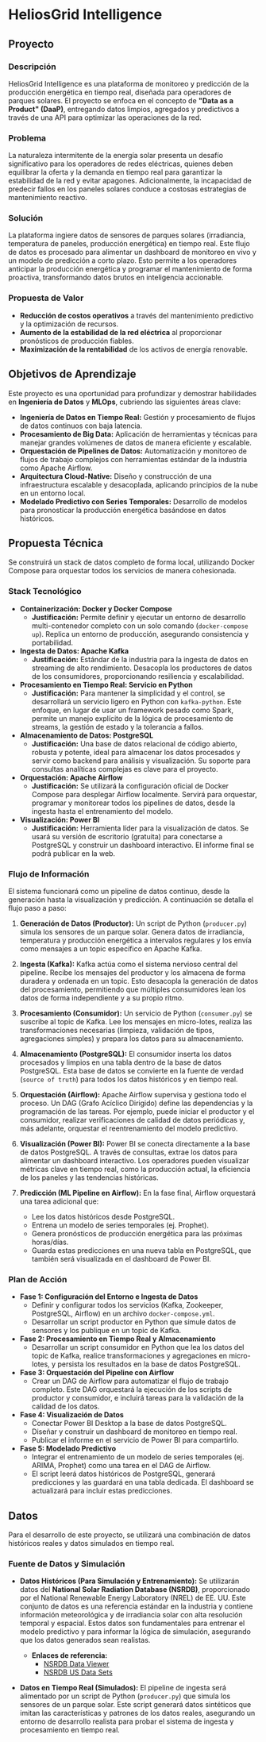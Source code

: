 # HeliosGrid Intelligence

## Proyecto

### Descripción
HeliosGrid Intelligence es una plataforma de monitoreo y predicción de la producción energética en tiempo real, diseñada para operadores de parques solares. El proyecto se enfoca en el concepto de **"Data as a Product" (DaaP)**, entregando datos limpios, agregados y predictivos a través de una API para optimizar las operaciones de la red.

### Problema
La naturaleza intermitente de la energía solar presenta un desafío significativo para los operadores de redes eléctricas, quienes deben equilibrar la oferta y la demanda en tiempo real para garantizar la estabilidad de la red y evitar apagones. Adicionalmente, la incapacidad de predecir fallos en los paneles solares conduce a costosas estrategias de mantenimiento reactivo.

### Solución
La plataforma ingiere datos de sensores de parques solares (irradiancia, temperatura de paneles, producción energética) en tiempo real. Este flujo de datos es procesado para alimentar un dashboard de monitoreo en vivo y un modelo de predicción a corto plazo. Esto permite a los operadores anticipar la producción energética y programar el mantenimiento de forma proactiva, transformando datos brutos en inteligencia accionable.

### Propuesta de Valor
- **Reducción de costos operativos** a través del mantenimiento predictivo y la optimización de recursos.
- **Aumento de la estabilidad de la red eléctrica** al proporcionar pronósticos de producción fiables.
- **Maximización de la rentabilidad** de los activos de energía renovable.

## Objetivos de Aprendizaje

Este proyecto es una oportunidad para profundizar y demostrar habilidades en **Ingeniería de Datos** y **MLOps**, cubriendo las siguientes áreas clave:

- **Ingeniería de Datos en Tiempo Real:** Gestión y procesamiento de flujos de datos continuos con baja latencia.
- **Procesamiento de Big Data:** Aplicación de herramientas y técnicas para manejar grandes volúmenes de datos de manera eficiente y escalable.
- **Orquestación de Pipelines de Datos:** Automatización y monitoreo de flujos de trabajo complejos con herramientas estándar de la industria como Apache Airflow.
- **Arquitectura Cloud-Native:** Diseño y construcción de una infraestructura escalable y desacoplada, aplicando principios de la nube en un entorno local.
- **Modelado Predictivo con Series Temporales:** Desarrollo de modelos para pronosticar la producción energética basándose en datos históricos.

## Propuesta Técnica

Se construirá un stack de datos completo de forma local, utilizando Docker Compose para orquestar todos los servicios de manera cohesionada.

### Stack Tecnológico

- **Containerización: Docker y Docker Compose**
    - **Justificación:** Permite definir y ejecutar un entorno de desarrollo multi-contenedor completo con un solo comando (`docker-compose up`). Replica un entorno de producción, asegurando consistencia y portabilidad.
- **Ingesta de Datos: Apache Kafka**
    - **Justificación:** Estándar de la industria para la ingesta de datos en streaming de alto rendimiento. Desacopla los productores de datos de los consumidores, proporcionando resiliencia y escalabilidad.
- **Procesamiento en Tiempo Real: Servicio en Python**
    - **Justificación:** Para mantener la simplicidad y el control, se desarrollará un servicio ligero en Python con `kafka-python`. Este enfoque, en lugar de usar un framework pesado como Spark, permite un manejo explícito de la lógica de procesamiento de streams, la gestión de estado y la tolerancia a fallos.
- **Almacenamiento de Datos: PostgreSQL**
    - **Justificación:** Una base de datos relacional de código abierto, robusta y potente, ideal para almacenar los datos procesados y servir como backend para análisis y visualización. Su soporte para consultas analíticas complejas es clave para el proyecto.
- **Orquestación: Apache Airflow**
    - **Justificación:** Se utilizará la configuración oficial de Docker Compose para desplegar Airflow localmente. Servirá para orquestar, programar y monitorear todos los pipelines de datos, desde la ingesta hasta el entrenamiento del modelo.
- **Visualización: Power BI**
    - **Justificación:** Herramienta líder para la visualización de datos. Se usará su versión de escritorio (gratuita) para conectarse a PostgreSQL y construir un dashboard interactivo. El informe final se podrá publicar en la web.

### Flujo de Información

El sistema funcionará como un pipeline de datos continuo, desde la generación hasta la visualización y predicción. A continuación se detalla el flujo paso a paso:

1.  **Generación de Datos (Productor):** Un script de Python (`producer.py`) simula los sensores de un parque solar. Genera datos de irradiancia, temperatura y producción energética a intervalos regulares y los envía como mensajes a un topic específico en Apache Kafka.

2.  **Ingesta (Kafka):** Kafka actúa como el sistema nervioso central del pipeline. Recibe los mensajes del productor y los almacena de forma duradera y ordenada en un topic. Esto desacopla la generación de datos del procesamiento, permitiendo que múltiples consumidores lean los datos de forma independiente y a su propio ritmo.

3.  **Procesamiento (Consumidor):** Un servicio de Python (`consumer.py`) se suscribe al topic de Kafka. Lee los mensajes en micro-lotes, realiza las transformaciones necesarias (limpieza, validación de tipos, agregaciones simples) y prepara los datos para su almacenamiento.

4.  **Almacenamiento (PostgreSQL):** El consumidor inserta los datos procesados y limpios en una tabla dentro de la base de datos PostgreSQL. Esta base de datos se convierte en la fuente de verdad (`source of truth`) para todos los datos históricos y en tiempo real.

5.  **Orquestación (Airflow):** Apache Airflow supervisa y gestiona todo el proceso. Un DAG (Grafo Acíclico Dirigido) define las dependencias y la programación de las tareas. Por ejemplo, puede iniciar el productor y el consumidor, realizar verificaciones de calidad de datos periódicas y, más adelante, orquestar el reentrenamiento del modelo predictivo.

6.  **Visualización (Power BI):** Power BI se conecta directamente a la base de datos PostgreSQL. A través de consultas, extrae los datos para alimentar un dashboard interactivo. Los operadores pueden visualizar métricas clave en tiempo real, como la producción actual, la eficiencia de los paneles y las tendencias históricas.

7.  **Predicción (ML Pipeline en Airflow):** En la fase final, Airflow orquestará una tarea adicional que:
    -   Lee los datos históricos desde PostgreSQL.
    -   Entrena un modelo de series temporales (ej. Prophet).
    -   Genera pronósticos de producción energética para las próximas horas/días.
    -   Guarda estas predicciones en una nueva tabla en PostgreSQL, que también será visualizada en el dashboard de Power BI.

### Plan de Acción

- **Fase 1: Configuración del Entorno e Ingesta de Datos**
    - Definir y configurar todos los servicios (Kafka, Zookeeper, PostgreSQL, Airflow) en un archivo `docker-compose.yml`.
    - Desarrollar un script productor en Python que simule datos de sensores y los publique en un topic de Kafka.
- **Fase 2: Procesamiento en Tiempo Real y Almacenamiento**
    - Desarrollar un script consumidor en Python que lea los datos del topic de Kafka, realice transformaciones y agregaciones en micro-lotes, y persista los resultados en la base de datos PostgreSQL.
- **Fase 3: Orquestación del Pipeline con Airflow**
    - Crear un DAG de Airflow para automatizar el flujo de trabajo completo. Este DAG orquestará la ejecución de los scripts de productor y consumidor, e incluirá tareas para la validación de la calidad de los datos.
- **Fase 4: Visualización de Datos**
    - Conectar Power BI Desktop a la base de datos PostgreSQL.
    - Diseñar y construir un dashboard de monitoreo en tiempo real.
    - Publicar el informe en el servicio de Power BI para compartirlo.
- **Fase 5: Modelado Predictivo**
    - Integrar el entrenamiento de un modelo de series temporales (ej. ARIMA, Prophet) como una tarea en el DAG de Airflow.
    - El script leerá datos históricos de PostgreSQL, generará predicciones y las guardará en una tabla dedicada. El dashboard se actualizará para incluir estas predicciones.


## Datos

Para el desarrollo de este proyecto, se utilizará una combinación de datos históricos reales y datos simulados en tiempo real.

### Fuente de Datos y Simulación

*   **Datos Históricos (Para Simulación y Entrenamiento):** Se utilizarán datos del **National Solar Radiation Database (NSRDB)**, proporcionado por el National Renewable Energy Laboratory (NREL) de EE. UU. Este conjunto de datos es una referencia estándar en la industria y contiene información meteorológica y de irradiancia solar con alta resolución temporal y espacial. Estos datos son fundamentales para entrenar el modelo predictivo y para informar la lógica de simulación, asegurando que los datos generados sean realistas.
    *   **Enlaces de referencia:**
        *   [NSRDB Data Viewer](https://nsrdb.nrel.gov/data-viewer)
        *   [NSRDB US Data Sets](https://nsrdb.nrel.gov/data-sets/us-data)

*   **Datos en Tiempo Real (Simulados):** El pipeline de ingesta será alimentado por un script de Python (`producer.py`) que simula los sensores de un parque solar. Este script generará datos sintéticos que imitan las características y patrones de los datos reales, asegurando un entorno de desarrollo realista para probar el sistema de ingesta y procesamiento en tiempo real.